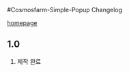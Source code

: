 #Cosmosfarm-Simple-Popup Changelog

[homepage](https://www.cosmosfarm.com/wpstore/product/cosmosfarm-simple-popup)

1.0
----------------------------------

  1. 제작 완료

